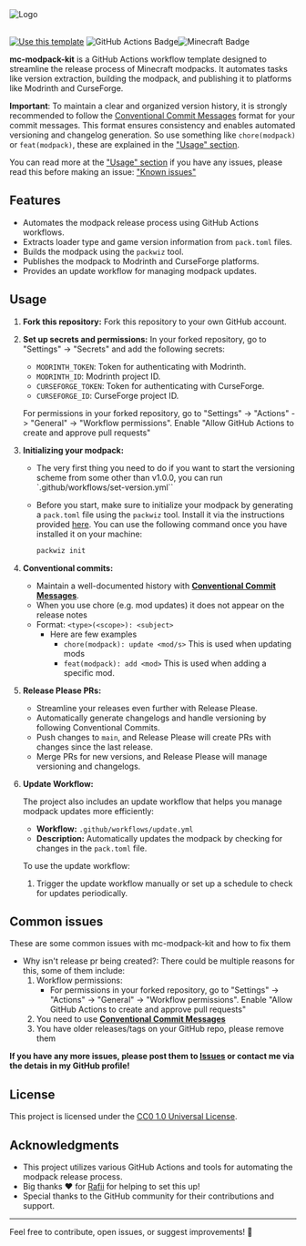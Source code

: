 <picture>
  <source media="(prefers-color-scheme: dark)" srcset="https://github.com/jh-devv/mc-modpack-kit/assets/122896463/003f8682-7e4f-4797-bdc8-2610a5d505de">
   <source media="(prefers-color-scheme: light)" srcset="https://github.com/jh-devv/mc-modpack-kit/assets/122896463/55e900a0-6de4-49e7-a9b0-2a8c764c9a4a">
  <img alt="Logo">
</picture>
<br></br>

[![Use this template](https://img.shields.io/badge/use%20this-template-blue?logo=github&style=for-the-badge)](https://github.com/badges/shields/generate)
![GitHub Actions Badge](https://img.shields.io/badge/GitHub%20Actions-2088FF?logo=githubactions&logoColor=fff&style=for-the-badge)![Minecraft Badge](https://img.shields.io/badge/Minecraft-62B47A?logo=minecraft&logoColor=fff&style=for-the-badge)

**mc-modpack-kit** is a GitHub Actions workflow template designed to streamline the release process of Minecraft modpacks. It automates tasks like version extraction, building the modpack, and publishing it to platforms like Modrinth and CurseForge.

**Important**: To maintain a clear and organized version history, it is strongly recommended to follow the [Conventional Commit Messages](https://www.conventionalcommits.org/en/v1.0.0/) format for your commit messages. This format ensures consistency and enables automated versioning and changelog generation. So use something like `chore(modpack)` or `feat(modpack)`, these are explained in the ["Usage" section](#usage).

You can read more at the ["Usage" section](#usage)
if you have any issues, please read this before making an issue: ["Known issues"](#common-issues)

## Features

- Automates the modpack release process using GitHub Actions workflows.
- Extracts loader type and game version information from `pack.toml` files.
- Builds the modpack using the `packwiz` tool.
- Publishes the modpack to Modrinth and CurseForge platforms.
- Provides an update workflow for managing modpack updates.

## Usage

1. **Fork this repository:** Fork this repository to your own GitHub account.

2. **Set up secrets and permissions:**
     In your forked repository, go to "Settings" -> "Secrets" and add the following secrets:

   - `MODRINTH_TOKEN`: Token for authenticating with Modrinth.
   - `MODRINTH_ID`: Modrinth project ID.
   - `CURSEFORGE_TOKEN`: Token for authenticating with CurseForge.
   - `CURSEFORGE_ID`: CurseForge project ID.
  
    For permissions in your forked repository, go to "Settings" -> "Actions" -> "General" -> "Workflow permissions".
    Enable "Allow GitHub Actions to create and approve pull requests"

3. **Initializing your modpack:**

   - The very first thing you need to do if you want to start the versioning scheme from some other than v1.0.0, you can run `.github/workflows/set-version.yml``

   - Before you start, make sure to initialize your modpack by generating a `pack.toml` file using the `packwiz` tool. Install it via the instructions provided [here](https://packwiz.infra.link/installation/). You can use the following command once you have installed it on your machine:
     ```sh
     packwiz init
     ```

4. **Conventional commits:**
   - Maintain a well-documented history with [**Conventional Commit Messages**](https://www.conventionalcommits.org/en/v1.0.0/).
   - When you use chore (e.g. mod updates) it does not appear on the release notes
   - Format: `<type>(<scope>): <subject>`
     - Here are few examples
       - `chore(modpack): update <mod/s>` This is used when updating mods
       - `feat(modpack): add <mod>` This is used when adding a specific mod.

5. **Release Please PRs:**
   - Streamline your releases even further with Release Please.
   - Automatically generate changelogs and handle versioning by following Conventional Commits.
   - Push changes to `main`, and Release Please will create PRs with changes since the last release.
   - Merge PRs for new versions, and Release Please will manage versioning and changelogs.

6. **Update Workflow:**

   The project also includes an update workflow that helps you manage modpack updates more efficiently:

   - **Workflow:** `.github/workflows/update.yml`
   - **Description:** Automatically updates the modpack by checking for changes in the `pack.toml` file.

   To use the update workflow:

   1. Trigger the update workflow manually or set up a schedule to check for updates periodically.

## Common issues

These are some common issues with mc-modpack-kit and how to fix them

- Why isn't release pr being created?:
   There could be multiple reasons for this, some of them include:
   1. Workflow permissions:
      - For permissions in your forked repository, go to "Settings" -> "Actions" -> "General" -> "Workflow permissions". Enable "Allow GitHub Actions to create and approve pull requests"
   2. You need to use [**Conventional Commit Messages**](https://www.conventionalcommits.org/en/v1.0.0/)
   3. You have older releases/tags on your GitHub repo, please remove them

**If you have any more issues, please post them to [Issues](https://github.com/jh-devv/mc-modpack-kit/issues) or contact me via the detais in my GitHub profile!**

## License

This project is licensed under the [CC0 1.0 Universal License](LICENSE).

## Acknowledgments

- This project utilizes various GitHub Actions and tools for automating the modpack release process.
- Big thanks ❤️ for [Rafii](https://github.com/Rafii2198) for helping to set this up!
- Special thanks to the GitHub community for their contributions and support.

---

<!---For detailed usage instructions and customization options, please refer to the [documentation](https://github.com/yourusername/mc-modpack-kit/wiki).-->

Feel free to contribute, open issues, or suggest improvements! 🚀
